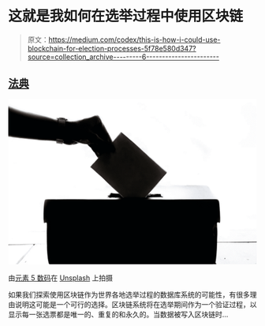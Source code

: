 # 这就是我如何在选举过程中使用区块链

> 原文：<https://medium.com/codex/this-is-how-i-could-use-blockchain-for-election-processes-5f78e580d347?source=collection_archive---------6----------------------->

## [法典](http://medium.com/codex)

![](img/75d0b5a8ac58048c0be2dee5953b919e.png)

由[元素 5 数码](https://unsplash.com/@element5digital?utm_source=unsplash&utm_medium=referral&utm_content=creditCopyText)在 [Unsplash](https://unsplash.com/s/photos/election?utm_source=unsplash&utm_medium=referral&utm_content=creditCopyText) 上拍摄

如果我们探索使用区块链作为世界各地选举过程的数据库系统的可能性，有很多理由说明这可能是一个可行的选择。区块链系统将在选举期间作为一个验证过程，以显示每一张选票都是唯一的、重复的和永久的。当数据被写入区块链时…